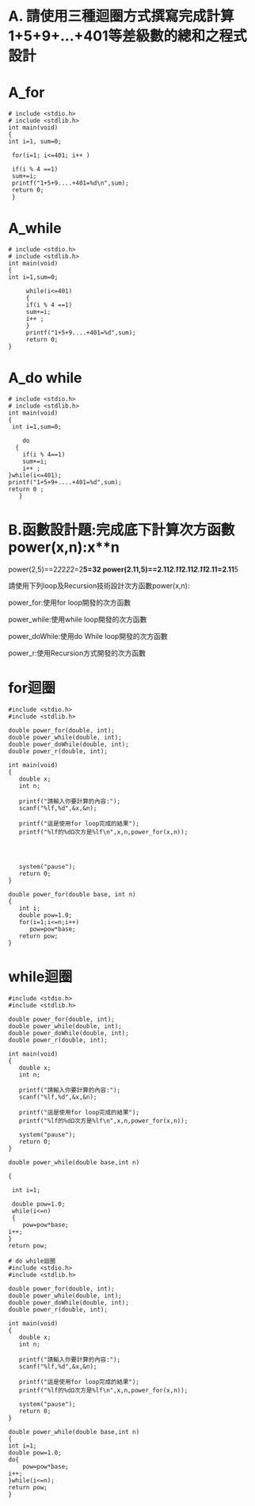 # A. 請使用三種迴圈方式撰寫完成計算1+5+9+...+401等差級數的總和之程式設計

# A_for
```
# include <stdio.h>
# include <stdlib.h>
int main(void)
{
int i=1, sum=0; 
  
 for(i=1; i<=401; i++ )
 
 if(i % 4 ==1)
 sum+=i;
 printf("1+5+9....+401=%d\n",sum);
 return 0; 
 }
 ``` 
 # A_while
```
# include <stdio.h>
# include <stdlib.h>
int main(void)
{
int i=1,sum=0;
   
     while(i<=401)
     {
	 if(i % 4 ==1)
     sum+=i;
	 i++ ;
     }
	 printf("1+5+9....+401=%d",sum);
     return 0;
}
```
# A_do while
```
# include <stdio.h>
# include <stdlib.h>
int main(void)
{
 int i=1,sum=0;

	do
  {
	if(i % 4==1)
	sum+=i;
	i++ ;
}while(i<=401);
printf("1+5+9+....+401=%d",sum);
return 0 ;
   }
 ```


# B.函數設計題:完成底下計算次方函數power(x,n):x**n
power(2,5)==2*2*2*2*2=2**5=32
power(2.11,5)==2.11*2.11*2.11*2.11*2.11=2.11**5

請使用下列loop及Recursion技術設計次方函數power(x,n):

power_for:使用for loop開發的次方函數

power_while:使用while loop開發的次方函數

power_doWhile:使用do While loop開發的次方函數

power_r:使用Recursion方式開發的次方函數

# for迴圈
```
#include <stdio.h>
#include <stdlib.h>

double power_for(double, int);	
double power_while(double, int);
double power_doWhile(double, int);
double power_r(double, int);

int main(void)
{
   double x;		
   int n; 		

   printf("請輸入你要計算的內容:");	
   scanf("%lf,%d",&x,&n); 	

   printf("這是使用for loop完成的結果");
   printf("%lf的%dΩ次方是%lf\n",x,n,power_for(x,n)); 




   system("pause");
   return 0;
}

double power_for(double base, int n) 
{
   int i;
   double pow=1.0;
   for(i=1;i<=n;i++)		
      pow=pow*base;
   return pow;
}
```
# while迴圈
```
#include <stdio.h>
#include <stdlib.h>

double power_for(double, int);	
double power_while(double, int);
double power_doWhile(double, int);
double power_r(double, int);

int main(void)
{
   double x;		
   int n; 		

   printf("請輸入你要計算的內容:");	
   scanf("%lf,%d",&x,&n); 	

   printf("這是使用for loop完成的結果");
   printf("%lf的%dΩ次方是%lf\n",x,n,power_for(x,n)); 

   system("pause");
   return 0;
}

double power_while(double base,int n)

{

 int i=1;

 double pow=1.0;
 while(i<=n)
 {
    pow=pow*base;
i++; 
}	
return pow;

# do while迴圈
#include <stdio.h>
#include <stdlib.h>

double power_for(double, int);	
double power_while(double, int);
double power_doWhile(double, int);
double power_r(double, int);

int main(void)
{
   double x;		
   int n; 		

   printf("請輸入你要計算的內容:");	
   scanf("%lf,%d",&x,&n); 	

   printf("這是使用for loop完成的結果");
   printf("%lf的%dΩ次方是%lf\n",x,n,power_for(x,n)); 

   system("pause");
   return 0;
}

double power_while(double base,int n)
{
int i=1;
double pow=1.0;
do{
    pow=pow*base;
i++; 
}while(i<=n);
return pow; 	
}
